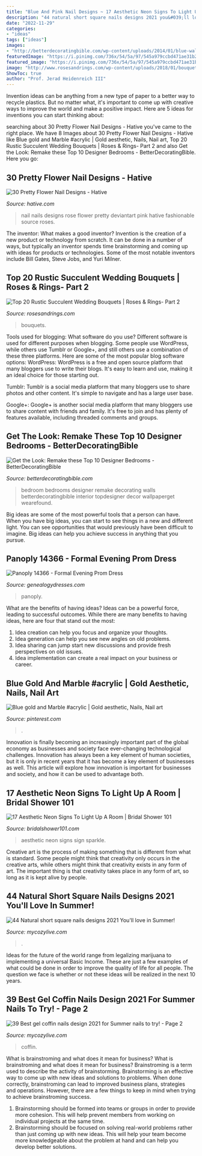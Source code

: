 ```yaml
---
title: "Blue And Pink Nail Designs ~ 17 Aesthetic Neon Signs To Light Up A Room"
description: "44 natural short square nails designs 2021 you&#039;ll love in summer!"
date: "2022-11-29"
categories:
- "ideas"
tags: ["ideas"]
images:
- "http://betterdecoratingbible.com/wp-content/uploads/2014/01/blue-wallpaper-bedroom.jpg"
featuredImage: "https://i.pinimg.com/736x/54/5a/97/545a979ccbd471ae31b2bfbc3b84e90f.jpg"
featured_image: "https://i.pinimg.com/736x/54/5a/97/545a979ccbd471ae31b2bfbc3b84e90f.jpg"
image: "http://www.rosesandrings.com/wp-content/uploads/2018/01/bouquet-featuring-succulents-dusty-pink-roses-and-peonies.jpg"
ShowToc: true
author: "Prof. Jerad Heidenreich III"
---
```



Invention ideas can be anything from a new type of paper to a better way to recycle plastics. But no matter what, it's important to come up with creative ways to improve the world and make a positive impact. Here are 5 ideas for inventions you can start thinking about: 

	

		
searching about 30 Pretty Flower Nail Designs - Hative you've came to the right place. We have 8 Images about 30 Pretty Flower Nail Designs - Hative like Blue gold and Marble #acrylic | Gold aesthetic, Nails, Nail art, Top 20 Rustic Succulent Wedding Bouquets | Roses &amp; Rings- Part 2 and also Get the Look: Remake these Top 10 Designer Bedrooms - BetterDecoratingBible. Here you go:
		
    
## 30 Pretty Flower Nail Designs - Hative

<img loading=lazy src="https://hative.com/wp-content/uploads/2014/11/flower-nail-designs/15-pretty-flower-nail-designs.jpg" onerror="this.onerror=null;this.src='https://tse1.mm.bing.net/th?id=OIP.o1X106x3xN9-foAdRyVC5gHaLC&amp;pid=15.1';" alt="30 Pretty Flower Nail Designs - Hative">

_Source: hative.com_

>nail nails designs rose flower pretty deviantart pink hative fashionable source roses. 

	

The inventor: What makes a good inventor?
Invention is the creation of a new product or technology from scratch. It can be done in a number of ways, but typically an inventor spends time brainstorming and coming up with ideas for products or technologies. Some of the most notable inventors include Bill Gates, Steve Jobs, and Yuri Milner.

    
## Top 20 Rustic Succulent Wedding Bouquets | Roses &amp; Rings- Part 2

<img loading=lazy src="http://www.rosesandrings.com/wp-content/uploads/2018/01/bouquet-featuring-succulents-dusty-pink-roses-and-peonies.jpg" onerror="this.onerror=null;this.src='https://tse1.mm.bing.net/th?id=OIP.WBLWjjhigx6A-RG0yK-0nQHaLH&amp;pid=15.1';" alt="Top 20 Rustic Succulent Wedding Bouquets | Roses &amp; Rings- Part 2">

_Source: rosesandrings.com_

>bouquets. 

	

Tools used for blogging: What software do you use?
Different software is used for different purposes when blogging. Some people use WordPress, while others use Tumblr or Google+, and still others use a combination of these three platforms. Here are some of the most popular blog software options: 
WordPress: WordPress is a free and open source platform that many bloggers use to write their blogs. It's easy to learn and use, making it an ideal choice for those starting out. 

Tumblr: Tumblr is a social media platform that many bloggers use to share photos and other content. It's simple to navigate and has a large user base. 

Google+: Google+ is another social media platform that many bloggers use to share content with friends and family. It's free to join and has plenty of features available, including threaded comments and groups.

    
## Get The Look: Remake These Top 10 Designer Bedrooms - BetterDecoratingBible

<img loading=lazy src="http://betterdecoratingbible.com/wp-content/uploads/2014/01/blue-wallpaper-bedroom.jpg" onerror="this.onerror=null;this.src='https://tse3.mm.bing.net/th?id=OIP._PkvaGkckHhD0LNY9KAV8AHaJA&amp;pid=15.1';" alt="Get the Look: Remake these Top 10 Designer Bedrooms - BetterDecoratingBible">

_Source: betterdecoratingbible.com_

>bedroom bedrooms designer remake decorating walls betterdecoratingbible interior topdesigner decor wallpaperget wearefound. 

	

Big ideas are some of the most powerful tools that a person can have. When you have big ideas, you can start to see things in a new and different light. You can see opportunities that would previously have been difficult to imagine. Big ideas can help you achieve success in anything that you pursue.

    
## Panoply 14366 - Formal Evening Prom Dress

<img loading=lazy src="https://www.genealogydresses.com/pictures/panoply/2012/14366_web_4e9dd498802de.jpg" onerror="this.onerror=null;this.src='https://tse2.mm.bing.net/th?id=OIP.Ukw6PPdV9UC2Ja0fKy8B4AAAAA&amp;pid=15.1';" alt="Panoply 14366 - Formal Evening Prom Dress">

_Source: genealogydresses.com_

>panoply. 

	

What are the benefits of having ideas?
Ideas can be a powerful force, leading to successful outcomes. While there are many benefits to having ideas, here are four that stand out the most: 
1. Idea creation can help you focus and organize your thoughts.
2. Idea generation can help you see new angles on old problems.
3. Idea sharing can jump start new discussions and provide fresh perspectives on old issues. 
4. Idea implementation can create a real impact on your business or career.

    
## Blue Gold And Marble #acrylic | Gold Aesthetic, Nails, Nail Art

<img loading=lazy src="https://i.pinimg.com/736x/54/5a/97/545a979ccbd471ae31b2bfbc3b84e90f.jpg" onerror="this.onerror=null;this.src='https://tse1.mm.bing.net/th?id=OIP.9Buk7uJ04nBBX3fCR2YTJwHaJ3&amp;pid=15.1';" alt="Blue gold and Marble #acrylic | Gold aesthetic, Nails, Nail art">

_Source: pinterest.com_

>. 

	

Innovation is finally becoming an increasingly important part of the global economy as businesses and society face ever-changing technological challenges. Innovation has always been a key element of human societies, but it is only in recent years that it has become a key element of businesses as well. This article will explore how innovation is important for businesses and society, and how it can be used to advantage both.

    
## 17 Aesthetic Neon Signs To Light Up A Room | Bridal Shower 101

<img loading=lazy src="https://bridalshower101.com/wp-content/uploads/2021/03/pink-neon-sign-aesthetic-scaled.jpg" onerror="this.onerror=null;this.src='https://tse4.mm.bing.net/th?id=OIP.ahFHYF74fLQjpdNA8WWEmgHaLH&amp;pid=15.1';" alt="17 Aesthetic Neon Signs To Light Up A Room | Bridal Shower 101">

_Source: bridalshower101.com_

>aesthetic neon signs sign sparkle. 

	

Creative art is the process of making something that is different from what is standard. Some people might think that creativity only occurs in the creative arts, while others might think that creativity exists in any form of art. The important thing is that creativity takes place in any form of art, so long as it is kept alive by people.

    
## 44 Natural Short Square Nails Designs 2021 You&#039;ll Love In Summer!

<img loading=lazy src="https://mycozylive.com/wp-content/uploads/2021/04/14-14-768x1152.jpg" onerror="this.onerror=null;this.src='https://tse2.mm.bing.net/th?id=OIP.iDkQdcY0km0TVNIkwjYSRQHaLH&amp;pid=15.1';" alt="44 Natural short square nails designs 2021 You&#039;ll love in Summer!">

_Source: mycozylive.com_

>. 

	

Ideas for the future of the world range from legalizing marijuana to implementing a universal Basic Income. These are just a few examples of what could be done in order to improve the quality of life for all people. The question we face is whether or not these ideas will be realized in the next 10 years.

    
## 39 Best Gel Coffin Nails Design 2021 For Summer Nails To Try! - Page 2

<img loading=lazy src="https://mycozylive.com/wp-content/uploads/2021/05/13-683x1024.jpg" onerror="this.onerror=null;this.src='https://tse2.mm.bing.net/th?id=OIP.dzt52vdBR__bazcKQzpPxgHaLG&amp;pid=15.1';" alt="39 Best gel coffin nails design 2021 for Summer nails to try! - Page 2">

_Source: mycozylive.com_

>coffin. 

	

What is brainstroming and what does it mean for business?
What is brainstroming and what does it mean for business?
Brainstroming is a term used to describe the activity of brainstorming. Brainstorming is an effective way to come up with new ideas and solutions to problems. When done correctly, brainstroming can lead to improved business plans, strategies and operations. However, there are a few things to keep in mind when trying to achieve brainstroming success.

1) Brainstorming should be formed into teams or groups in order to provide more cohesion. This will help prevent members from working on individual projects at the same time.
2) Brainstorming should be focused on solving real-world problems rather than just coming up with new ideas. This will help your team become more knowledgeable about the problem at hand and can help you develop better solutions.

